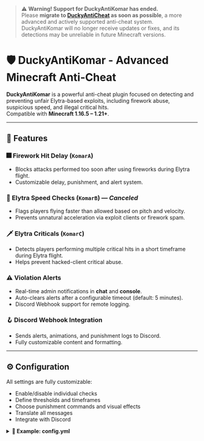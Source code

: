 > ⚠️ **Warning! Support for DuckyAntiKomar has ended.**  
> Please **migrate to [DuckyAntiCheat](https://modrinth.com/plugin/duckyac) as soon as possible**, a more advanced and actively supported anti-cheat system.  
> DuckyAntiKomar will no longer receive updates or fixes, and its detections may be unreliable in future Minecraft versions.

# 🛡️ DuckyAntiKomar - Advanced Minecraft Anti-Cheat

**DuckyAntiKomar** is a powerful anti-cheat plugin focused on detecting and preventing unfair Elytra-based exploits, including firework abuse, suspicious speed, and illegal critical hits.  
Compatible with **Minecraft 1.16.5 – 1.21+**.

---

## 🚀 Features

### 🎆 Firework Hit Delay (`KomarA`)
- Blocks attacks performed too soon after using fireworks during Elytra flight.
- Customizable delay, punishment, and alert system.

### 🚧 Elytra Speed Checks (`KomarB`) — *Canceled*
- Flags players flying faster than allowed based on pitch and velocity.
- Prevents unnatural acceleration via exploit clients or firework spam.

### 🗡️ Elytra Criticals (`KomarC`)
- Detects players performing multiple critical hits in a short timeframe during Elytra flight.
- Helps prevent hacked-client critical abuse.

### ⚠️ Violation Alerts
- Real-time admin notifications in **chat** and **console**.
- Auto-clears alerts after a configurable timeout (default: 5 minutes).
- Discord Webhook support for remote logging.

### 🪝 Discord Webhook Integration
- Sends alerts, animations, and punishment logs to Discord.
- Fully customizable content and formatting.

---

## ⚙️ Configuration

All settings are fully customizable:

- Enable/disable individual checks
- Define thresholds and timeframes
- Choose punishment commands and visual effects
- Translate all messages
- Integrate with Discord

<details>
<summary><strong>📁 Example: config.yml</strong></summary>

```
# ===============================
#        AntiKomar - Config
# ===============================

# Time (in seconds), after which alerts for a given player will be reset
alert-timeout: 300

# ===============================
#           KomarA
# ===============================
KomarA-Enable: true # Should the check be turned on?
Max-Firework-Delay: 200 # Max-Firework-Delay specifies the maximum time (in milliseconds) that can elapse between using a firework while flying an elytra and hitting another player.
Max-KomarA-Alerts: 5 # Maximum number of demerits, after that the command below will be called
KomarA-Command: "ban %player% AntiKomarSystem [KomarA]"
KomarA-Animation-Enable: false # Should animation be turned on?
KomarA-Animation-Type: NONE # ANIMATIONS: EXPLOSION | SCARY | THUNDERBOLT | GUARDIANS | LAVA | RANDOM | NONE
KomarA-Debug-Mode: false # Caution! This is only for devs only! This will spam your console and may negatively impact server performance!

# ===============================
# KomarB [DISABLED! WORK IN PROGRESS]
# ===============================
KomarB-Enable: false # This check need rewrite, and it's disabled from code [Can't enable it]
Max-KomarB-Alerts: 999
KomarB-Command: "ban %player% AntiKomarSystem [KomarB]"
KomarB-Animation-Enable: false
KomarB-Animation-Type: NONE
KomarB-Debug-Mode: false # Caution! This is only for devs only! This will spam your console and may negatively impact server performance!

# ===============================
#           KomarC
# ===============================
KomarC-Enable: true
KomarC-CriticalHitsRequired: 2
KomarC-Timeframe: 500 # Time (in milliseconds) within which critical hits must occur
Max-KomarC-Alerts: 5
KomarC-Command: "ban %player% AntiKomarSystem [KomarC]"
KomarC-Animation-Enable: false
KomarC-Animation-Type: NONE
KomarC-Debug-Mode: false  # Caution! This is only for devs only! This will spam your console and may negatively impact server performance!

# ===============================
#        Discord WebHook
# ===============================
discord:
  enabled: false
  discord-webhook-url: "https://discord.com/api/webhooks/..."
  username: "DuckyAntiKomar"
  avatar-url: "https://i.imgur.com/wPfoYdI.png"
  violation-message-template: "**AntiKomarSystem**\nPlayer: **%player%**\nCheck: **%check%**\nViolation: **%vl%**"
  animation-play-message-template: "**Animation Played**\nPlayer: **%player%**\nAnimation: **%animation%**"
  punishment-message-template: "**Punishment Executed**\nPlayer: **%player%**\nCommand: `%command%`"

# ===============================
#           Messages
# ===============================

alert-message: '&6&lANTIKOMAR &8»&f Player &7»&f %player% &7»&6 %check% &7(&c%vl%VL&7)'
no-permission: '&6&lANTIKOMAR &8» &cYou don''t have permission!'
config-reloaded: '&6&lANTIKOMAR &8» &aConfiguration reloaded.'
plugin-reloaded: '&6&lANTIKOMAR &8» &aPlugin successfully reloaded.'
incorrect-usage: '&6&lANTIKOMAR &8» &cUsage: /antikomar reload'
update-available: "&6&lANTIKOMAR &8» &eA new version is available: &c%version%"
update-download: "&6&lANTIKOMAR &8» &eDownload: &a%url%"
update-check-failed: "&6&lANTIKOMAR &8» &cCould not check for updates."

# ===============================
#           Permissions
# ===============================
permissions:
  alerts: "antikomar.alerts"
  bypass: "antikomar.bypass"
  reload: "anitkomar.reload"
# Please note that the permissions section is for information purposes only.
# Changing this will not change the permissions in the plugin!
```
</details>
